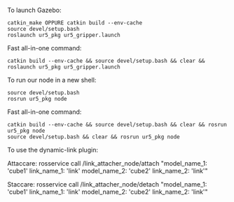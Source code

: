 To launch Gazebo:

	catkin_make OPPURE catkin build --env-cache
	source devel/setup.bash
	roslaunch ur5_pkg ur5_gripper.launch

Fast all-in-one command:

	catkin build --env-cache && source devel/setup.bash && clear && roslaunch ur5_pkg ur5_gripper.launch

To run our node in a new shell:

	source devel/setup.bash	
	rosrun ur5_pkg node

Fast all-in-one command:

	catkin build --env-cache && source devel/setup.bash && clear && rosrun ur5_pkg node
	source devel/setup.bash && clear && rosrun ur5_pkg node

To use the dynamic-link plugin:

Attaccare:
rosservice call /link_attacher_node/attach "model_name_1: 'cube1'
link_name_1: 'link'
model_name_2: 'cube2'
link_name_2: 'link'"

Staccare:
rosservice call /link_attacher_node/detach "model_name_1: 'cube1'
link_name_1: 'link'
model_name_2: 'cube2'
link_name_2: 'link'"
